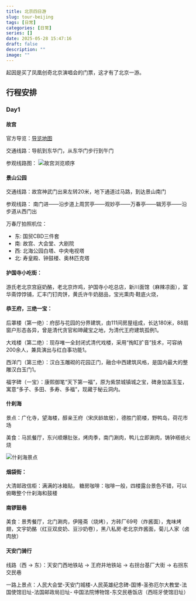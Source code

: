 ```yaml
---
title: 北京四日游
slug: tour-beijing
tags: [日常]
categories: [日常]
series: []
date: 2025-05-28 15:47:16
draft: false
description: ""
image: ""
---
```


起因是买了凤凰创奇北京演唱会的门票，这才有了北京一游。

<!--more-->

## 行程安排

### Day1

#### 故宫
官方导览：[导览地图](https://www.dpm.org.cn/Visit.html#block1)

交通线路：导航到东华门，从东华门步行到午门

参观线路图：
![故宫浏览顺序](https://r.xulinfeng.com/linden/2025/05/2ebfeb4dac0cec277232fc1f94903689.jpg)


#### 景山公园

交通线路：故宫神武门出来左转20米，地下通道过马路，到达景山南门

参观线路：
 南门进——沿步道上周赏亭——观妙亭——万春亭——辑芳亭——沿步道从西门出

万春厅拍照机位：
- 东: 国贸CBD三件套
- 南: 故宫、大会堂、大剧院
- 西: 北海公园白塔、中央电视塔
- 北: 寿皇殿、钟鼓楼、奥林匹克塔

#### 护国寺小吃街：
游氏老北京宫庭奶酪，老北京炸鸡，护国寺小吃总店，新川面馆（麻辣凉面），富华斋饽饽铺，汇丰门钉肉饼，黄氏许牛奶甜品，宝光熏肉·鞋底火烧，

#### 恭王府，三绝一宝：

后罩楼（第一绝）：府邸与花园的分界建筑，由111间房屋组成，长达180米，88扇窗户形态各异，曾是清代贪官和珅藏宝之地，为清代王府建筑孤例1。

大戏楼（第二绝）：现存唯一全封闭式清代戏楼，采用“掏缸扩音”技术，可容纳200余人，兼具演出与红白事功能1。

西洋门（第三绝）：汉白玉雕砌的花园正门，融合中西建筑风格，是国内最大的整雕汉白玉门1。

福字碑（一宝）：康熙御笔“天下第一福”，原为紫禁城镇城之宝，碑身加盖玉玺，寓意“多子、多田、多寿、多福”，现藏于秘云洞内。

#### 什刹海

景点：广化寺，望海楼，醇亲王府（宋庆龄故居），德胜门箭楼，野鸭岛，荷花市场

美食：马凯餐厅，东兴顺爆肚张，烤肉季，南门涮肉，鸭儿立即涮肉，铸钟褡裢火烧

![什刹海景点](https://r.xulinfeng.com/linden/2025/05/6621d533de6d289ab428dac893d0f88f.png)

#### 烟袋街：
大清邮政信柜：满满的冰箱贴，
糖房咖啡：咖啡一般，四楼露台景色不错，可以俯瞰整个什刹海和鼓楼

#### 南锣鼓巷

美食：景秀餐厅，北门涮肉，伊隆斋（烧烤），方砖厂69号（炸酱面），鬼味烤翅，文宇奶酪（红豆双皮奶、豆沙奶卷），黑八私房·老北京炸酱面，菊儿人家（卤肉放）



#### 天安门骑行

线路（西 -> 东）：天安门西地铁站 -> 王府井地铁站 -> 右拐台基厂大街 -> 右拐东交民巷

一路上景点：人民大会堂-天安门城楼-人民英雄纪念碑-国博-圣弥厄尔大教堂-法国使馆旧址-法国邮政局旧址- 中国法院博物馆-东交民巷饭店（西班牙使馆旧址）

